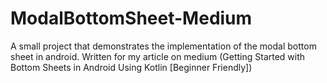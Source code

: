 # ModalBottomSheet-Medium
A small project that demonstrates the implementation of the modal bottom sheet in android.
Written for my article on medium (Getting Started with Bottom Sheets in Android Using Kotlin [Beginner Friendly])
